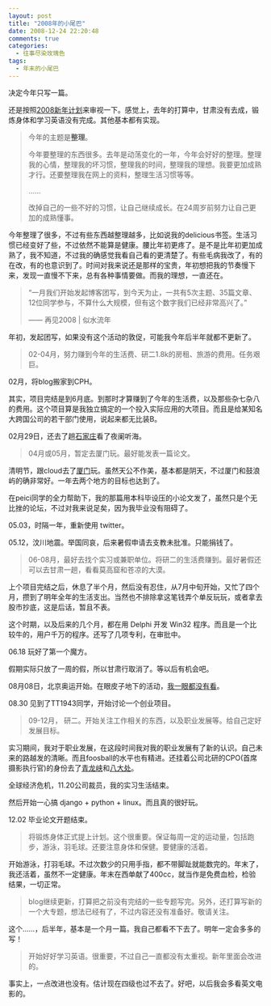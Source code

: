 ```yaml
---
layout: post
title: "2008年的小尾巴"
date: 2008-12-24 22:20:48
comments: true
categories:
  - 往事尽染玫瑰色
tags:
  - 年末的小尾巴
---
```

决定今年只写一篇。

还是按照[2008新年计划][2008-object-key-result]来审视一下。感觉上，去年的打算中，甘肃没有去成，锻炼身体和学习英语没有完成。其他基本都有实现。

> 今年的主题是**整理**。
> 
> 今年要整理的东西很多。去年是动荡变化的一年，今年会好好的整理。整理我的心情，整理我的坏习惯，整理我的时间，整理我的理想。我要更加成熟才行。还要整理我在网上的资料，整理生活习惯等等。
> 
> ……
> 
> 改掉自己的一些不好的习惯，让自己继续成长。在24周岁前努力让自己更加的成熟懂事。

今年整理了很多，不过有些东西越整理越多，比如说我的delicious书签。生活习惯已经变好了些，不过依然不能算是健康。腰比年初更疼了。是不是比年初更加成熟了，我不知道，不过我的确感觉我看自己看的更清楚了。有些毛病我改了，有的在改，有的也意识到了。时间对我来说还是那样的宝贵，年初想把我的节奏慢下来，发现一直慢不下来，总有各种事情要做。而我的理想，一直还在。

> “一月我们开始发起博客团写，到今天为止，一共有5次主题、35篇文章、12位同学参与，不算什么大规模，但有这个数字我们已经非常高兴了。”
> 
> —— 再见2008 | 似水流年

年初，发起团写，如果没有这个活动的敦促，可能我今年后半年就都不更新了。

> 02-04月，努力赚到今年的生活费、研二1.8k的房租、旅游的费用。任务艰巨。

02月，将blog搬家到CPH。

其实，项目完结是到6月底。到那时才算赚到了今年的生活费，以及那些杂七杂八的费用。这个项目算是我独立搞定的一个投入实际应用的大项目。而且是给某知名大跨国公司的若干部门使用，说起来都无比装B。

02月29日，还去了趟[石家庄][travel-in-shijiazhuang]看了夜阑听海。

> 04月或05月，暂定去厦门玩。最好能发表一篇论文。

清明节，跟cloud去了[厦门][xiamen-rain]玩。虽然天公不作美，基本都是阴天，不过厦门和鼓浪屿的确非常好。一年去两个地方的目标也达到了。

在peici同学的全力帮助下，我的那篇用本科毕设压的小论文发了，虽然只是个无比挫的论坛，不过对我来说足矣，因为我毕业没有阻碍了。

05.03，时隔一年，重新使用 twitter。

05.12，汶川地震。举国同哀，后来暑假申请去支教未批准。只能捐钱了。

> 06-08月，最好去找个实习或兼职单位。将研二的生活费赚到。最好暑假还可以去甘肃一趟，看看莫高窟和苍凉的大漠。

上个项目完结之后，休息了半个月，然后没有忍住，从7月中旬开始，又忙了四个月，攒到了明年全年的生活支出。当然也不排除拿这笔钱弄个单反玩玩，或者拿去股市抄底，这是后话，暂且不表。

这个时期，以及后来的几个月，都在用 Delphi 开发 Win32 程序。而且是一个比较牛的，用户千万的程序。还写了几项专利，在审批中。

06.18 玩好了第一个魔方。

假期实际只放了一周的假，所以甘肃行取消了。等以后有机会吧。

08月08日，北京奥运开始。在眼皮子地下的活动，[我一眼都没有看][080808]。

08.30 见到了TT1943同学，开始讨论一个创业项目。

> 09-12月， 研二。开始关注工作相关的东西，以及职业发展等。给自己定好发展目标。

实习期间，我对于职业发展，在这段时间我对我的职业发展有了新的认识。自己未来的路越发的清晰。而且foosball的水平也有精进。还挂着公司北研的CPO(首席摄影执行官)的身份去了[青龙峡][qinglongxia]和[八大处][beijing-eight-sites-park]。

全球经济危机，11.20公司裁员，我的实习生活结束。

然后开始一心搞 django + python + linux。而且真的很好玩。

12.02 毕业论文开题结束。

> 将锻炼身体正式提上计划。这个很重要。保证每周一定的运动量，包括跑步，游泳，羽毛球。还要注意身体和保健。要健康的活着。

开始游泳，打羽毛球。不过次数少的只用手指，都不带脚趾就能数完的。年末了，我还活着，虽然不一定健康。年末在西单献了400cc，就当作是免费血检，检验结果，一切正常。

> blog继续更新，打算把之前没有完结的一些专题写完。另外，还打算写新的一个大专题，想法已经有了，不过内容还没有准备好。敬请关注。

这个……，后半年，基本是一个月一篇。我自己都看不下去了。明年一定会多多的写！

> 开始好好学习英语。很重要，不过自己一直都没有太重视。新年里面会改进的。

事实上，一点改进也没有。估计现在四级也过不去了。好吧，以后我会多看英文电影的。

 [2008-object-key-result]: /posts/2008-object-key-result/
 [travel-in-shijiazhuang]: http://picasaweb.google.com/SharpMark/TravelInShijiazhuang
 [xiamen-rain]: /posts/xiamen-rain/
 [080808]: /posts/080808/
 [qinglongxia]: http://picasaweb.google.com/SharpMark/QinglongxiaDam
 [beijing-eight-sites-park]: http://picasaweb.google.com/SharpMark/BeijingEightSitesPark